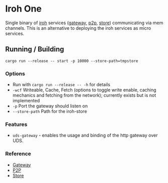 # Iroh One

Single binary of [iroh](https://github.com/n0-computer/iroh) services
([gateway](https://github.com/n0-computer/iroh/tree/main/iroh-gateway),
[p2p](https://github.com/n0-computer/iroh/tree/main/iroh-p2p),
[store](https://github.com/n0-computer/iroh/tree/main/iroh-store))
communicating via mem channels. This is an alternative to deploying the iroh
services as micro services.

## Running / Building

`cargo run --release -- start -p 10000 --store-path=tmpstore`

### Options

- Run with `cargo run --release -- -h` for details
- `-wcf` Writeable, Cache, Fetch (options to toggle write enable, caching mechanics and fetching from the network); currently exists but is not implemented
- `-p` Port the gateway should listen on
- `--store-path` Path for the iroh-store

### Features

- `uds-gateway` - enables the usage and binding of the http gateway over UDS.

### Reference

- [Gateway](../iroh-gateway/README.md)
- [P2P](../iroh-p2p/README.md)
- [Store](../iroh-store/README.md)
